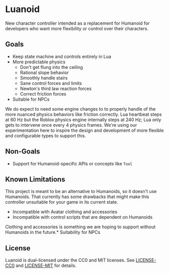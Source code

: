# Luanoid
New character controller intended as a replacement for Humanoid for developers who want more flexibility or control over their characters.

## Goals
* Keep state machine and controls entirely in Lua
* More predictable physics
	* Don't get flung into the ceiling
	* Rational slope behavior
	* Smoothly handle stairs
	* Sane control forces and limits
	* Newton's third law reaction forces
	* Correct friction forces
* Suitable for NPCs

We do expect to need some engine changes to to properly handle of the more nuanced physics behaviors like friction correctly. Lua heartbeat steps at 60 Hz but the Roblox physics engine internally steps at 240 Hz; Lua only gets to intervene once every 4 physics frames. We're using our experimentation here to inspire the design and development of more flexible and configurable types to support this.

## Non-Goals
* Support for Humanoid-specific APIs or concepts like `Tool`

## Known Limitations
This project is meant to be an alternative to Humanoids, so it doesn't use Humanoids. That currently has some drawbacks that might make this controller unsuitable for your game in its current state.

* Incompatible with Avatar clothing and accessories
* Incompatible with control scripts that are dependent on Humanoids

Clothing and accessories is something we are hoping to support without Humanoids in the future.* Suitability for NPCs

## License
Luanoid is dual-licensed under the CC0 and MIT licenses. See [LICENSE-CC0](LICENSE-CC0) and [LICENSE-MIT](LICENSE-MIT) for details.